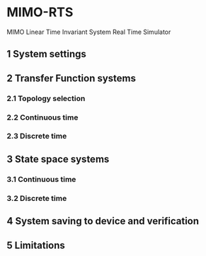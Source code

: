 # MIMO-RTS
MIMO Linear Time Invariant System Real Time Simulator

## 1 System settings

## 2 Transfer Function systems

### 2.1 Topology selection


### 2.2 Continuous time


### 2.3 Discrete time


## 3 State space systems


### 3.1 Continuous time


### 3.2 Discrete time


## 4 System saving to device and verification


## 5 Limitations
